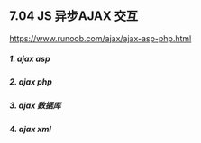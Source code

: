 ## 7.04 JS 异步AJAX 交互


<https://www.runoob.com/ajax/ajax-asp-php.html>


##### 1. ajax asp

##### 2. ajax php

##### 3. ajax 数据库

##### 4. ajax xml